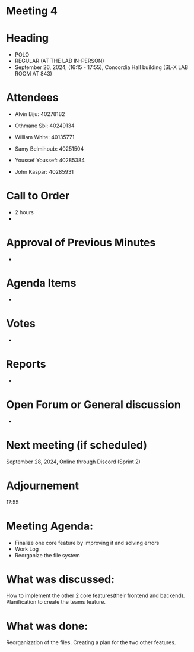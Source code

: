 # Meeting 4
# Heading

- POLO
- REGULAR (AT THE LAB IN-PERSON)
- September 26, 2024,  (16:15 - 17:55), Concordia Hall building (SL-X LAB ROOM AT 843)
  
# Attendees

- Alvin Biju: 40278182

- Othmane Sbi: 40249134

- William White: 40135771

- Samy Belmihoub: 40251504

- Youssef Youssef: 40285384

- John Kaspar: 40285931

# Call to Order

- 2 hours
- 
  
# Approval of Previous Minutes

- 
  
# Agenda Items

- 
  
# Votes

- 
  
# Reports

- 
  
# Open Forum or General discussion

- 
  
# Next meeting (if scheduled)

 September 28, 2024, Online through Discord (Sprint 2)
  
# Adjournement

17:55


# Meeting Agenda:
- Finalize one core feature by improving it and solving errors
- Work Log
- Reorganize the file system
# What was discussed: 
How to implement the other 2 core features(their frontend and backend). Planification to create the teams feature.

# What was done: 
Reorganization of the files. Creating a plan for the two other features.



